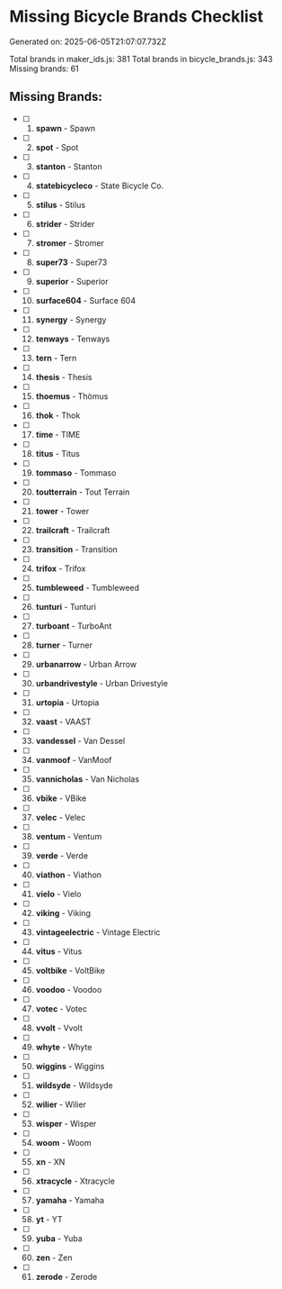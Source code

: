 # Missing Bicycle Brands Checklist

Generated on: 2025-06-05T21:07:07.732Z

Total brands in maker_ids.js: 381
Total brands in bicycle_brands.js: 343
Missing brands: 61

## Missing Brands:

- [ ] 1. **spawn** - Spawn
- [ ] 2. **spot** - Spot
- [ ] 3. **stanton** - Stanton
- [ ] 4. **statebicycleco** - State Bicycle Co.
- [ ] 5. **stilus** - Stilus
- [ ] 6. **strider** - Strider
- [ ] 7. **stromer** - Stromer
- [ ] 8. **super73** - Super73
- [ ] 9. **superior** - Superior
- [ ] 10. **surface604** - Surface 604
- [ ] 11. **synergy** - Synergy
- [ ] 12. **tenways** - Tenways
- [ ] 13. **tern** - Tern
- [ ] 14. **thesis** - Thesis
- [ ] 15. **thoemus** - Thömus
- [ ] 16. **thok** - Thok
- [ ] 17. **time** - TIME
- [ ] 18. **titus** - Titus
- [ ] 19. **tommaso** - Tommaso
- [ ] 20. **toutterrain** - Tout Terrain
- [ ] 21. **tower** - Tower
- [ ] 22. **trailcraft** - Trailcraft
- [ ] 23. **transition** - Transition
- [ ] 24. **trifox** - Trifox
- [ ] 25. **tumbleweed** - Tumbleweed
- [ ] 26. **tunturi** - Tunturi
- [ ] 27. **turboant** - TurboAnt
- [ ] 28. **turner** - Turner
- [ ] 29. **urbanarrow** - Urban Arrow
- [ ] 30. **urbandrivestyle** - Urban Drivestyle
- [ ] 31. **urtopia** - Urtopia
- [ ] 32. **vaast** - VAAST
- [ ] 33. **vandessel** - Van Dessel
- [ ] 34. **vanmoof** - VanMoof
- [ ] 35. **vannicholas** - Van Nicholas
- [ ] 36. **vbike** - VBike
- [ ] 37. **velec** - Velec
- [ ] 38. **ventum** - Ventum
- [ ] 39. **verde** - Verde
- [ ] 40. **viathon** - Viathon
- [ ] 41. **vielo** - Vielo
- [ ] 42. **viking** - Viking
- [ ] 43. **vintageelectric** - Vintage Electric
- [ ] 44. **vitus** - Vitus
- [ ] 45. **voltbike** - VoltBike
- [ ] 46. **voodoo** - Voodoo
- [ ] 47. **votec** - Votec
- [ ] 48. **vvolt** - Vvolt
- [ ] 49. **whyte** - Whyte
- [ ] 50. **wiggins** - Wiggins
- [ ] 51. **wildsyde** - Wildsyde
- [ ] 52. **wilier** - Wilier
- [ ] 53. **wisper** - Wisper
- [ ] 54. **woom** - Woom
- [ ] 55. **xn** - XN
- [ ] 56. **xtracycle** - Xtracycle
- [ ] 57. **yamaha** - Yamaha
- [ ] 58. **yt** - YT
- [ ] 59. **yuba** - Yuba
- [ ] 60. **zen** - Zen
- [ ] 61. **zerode** - Zerode
